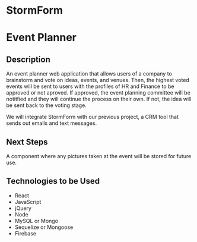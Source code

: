 # StormForm

<h1>Event Planner</h1>

<h2>Description</h2>

An event planner web application that allows users of a company to brainstorm and vote on ideas, events, and venues. Then, the highest voted events will be sent to users with the profiles of HR and Finance to be approved or not aproved. If approved, the event planning committee will be notitfied and they will continue the process on their own. If not, the idea will be sent back to the voting stage. 

We will integrate StormForm with our previous project, a CRM tool that sends out emails and text messages.

<h2>Next Steps</h2>

A component where any pictures taken at the event will be stored for future use.

<h2>Technologies to be Used</h2>
  <ul>
    <li>React</li>
    <li>JavaScript</li>
    <li>jQuery</li>
    <li>Node</li>
    <li>MySQL or Mongo</li>
    <li>Sequelize or Mongoose</li>
    <li>Firebase</li>
  </ul>
